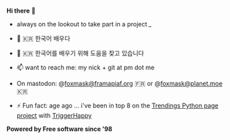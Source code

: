 **Hi there** 👋

<!--
**foxmask/foxmask** is a ✨ _special_ ✨ repository because its `README.md` (this file) appears on your GitHub profile.
Here are some ideas to get you started:
-->

- always on the lookout to take part in a project *_*

- 🌱 :kr: 한국어 배우다
- 🤔 :kr: 한국어를 배우기 위해 도움을 찾고 있습니다
- 📫 want to reach me: my nick + git at pm dot me
- On mastodon: @foxmask@framapiaf.org :fr: or @foxmask@planet.moe :kr:
- ⚡ Fun fact: age ago ... i've been in top 8 on the [Trendings Python page project](https://foxmask.github.io/post/2016/11/26/trigger-happy-two-weeks-after-strong-storm/) with [TriggerHappy](https://github.com/push-things/django-th)

**Powered by Free software since '98**
